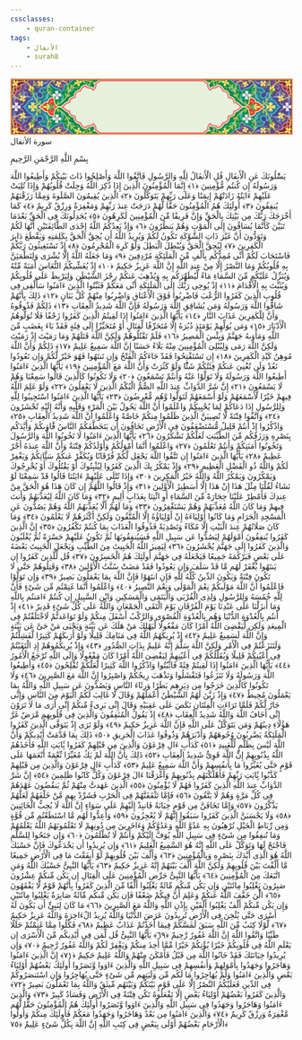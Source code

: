 ```yaml
---
cssclasses:
    - quran-container
tags:
    - الأنفال
    - surah8
---
```

<div class="quran-container">
<span class="second-border"></span>
<span class="border"></span>
<div class="head-container">
<img src="https://raw.githubusercontent.com/LORDyyyyy/obsidian-the_quran_vault/main/src/webview/surah_head.png" height=100>
<div class="surah-name">
<span class="surah-name-fnt">سورة الأنفال</span>
</div>
</div>
<div class="quran-content">
<div class="name-of-god"> <p> بِسْمِ اللَّهِ الرَّحْمَنِ الرَّحِيمِ </p></div>
<p>
<span class="sign" id="f1">يَسَْٔلُونَكَ عَنِ الْأَنفَالِ قُلِ الْأَنفَالُ لِلَّهِ وَالرَّسُولِ فَاتَّقُوا اللَّهَ وَأَصْلِحُوا ذَاتَ بَيْنِكُمْ وَأَطِيعُوا اللَّهَ وَرَسُولَهُ إِن كُنتُم مُّؤْمِنِينَ <span>﴿</span>١<span>﴾</span></span>
<span class="sign" id="f2">إِنَّمَا الْمُؤْمِنُونَ الَّذِينَ إِذَا ذُكِرَ اللَّهُ وَجِلَتْ قُلُوبُهُمْ وَإِذَا تُلِيَتْ عَلَيْهِمْ ءَايَتُهُ زَادَتْهُمْ إِيمَنًا وَعَلَى رَبِّهِمْ يَتَوَكَّلُونَ <span>﴿</span>٢<span>﴾</span></span>
<span class="sign" id="f3">الَّذِينَ يُقِيمُونَ الصَّلَوةَ وَمِمَّا رَزَقْنَهُمْ يُنفِقُونَ <span>﴿</span>٣<span>﴾</span></span>
<span class="sign" id="f4">أُولَئِكَ هُمُ الْمُؤْمِنُونَ حَقًّا لَّهُمْ دَرَجَتٌ عِندَ رَبِّهِمْ وَمَغْفِرَةٌ وَرِزْقٌ كَرِيمٌ <span>﴿</span>٤<span>﴾</span></span>
<span class="sign" id="f5">كَمَا أَخْرَجَكَ رَبُّكَ مِن بَيْتِكَ بِالْحَقِّ وَإِنَّ فَرِيقًا مِّنَ الْمُؤْمِنِينَ لَكَرِهُونَ <span>﴿</span>٥<span>﴾</span></span>
<span class="sign" id="f6">يُجَدِلُونَكَ فِى الْحَقِّ بَعْدَمَا تَبَيَّنَ كَأَنَّمَا يُسَاقُونَ إِلَى الْمَوْتِ وَهُمْ يَنظُرُونَ <span>﴿</span>٦<span>﴾</span></span>
<span class="sign" id="f7">وَإِذْ يَعِدُكُمُ اللَّهُ إِحْدَى الطَّائِفَتَيْنِ أَنَّهَا لَكُمْ وَتَوَدُّونَ أَنَّ غَيْرَ ذَاتِ الشَّوْكَةِ تَكُونُ لَكُمْ وَيُرِيدُ اللَّهُ أَن يُحِقَّ الْحَقَّ بِكَلِمَتِهِ وَيَقْطَعَ دَابِرَ الْكَفِرِينَ <span>﴿</span>٧<span>﴾</span></span>
<span class="sign" id="f8">لِيُحِقَّ الْحَقَّ وَيُبْطِلَ الْبَطِلَ وَلَوْ كَرِهَ الْمُجْرِمُونَ <span>﴿</span>٨<span>﴾</span></span>
<span class="sign" id="f9">إِذْ تَسْتَغِيثُونَ رَبَّكُمْ فَاسْتَجَابَ لَكُمْ أَنِّى مُمِدُّكُم بِأَلْفٍ مِّنَ الْمَلَئِكَةِ مُرْدِفِينَ <span>﴿</span>٩<span>﴾</span></span>
<span class="sign" id="f10">وَمَا جَعَلَهُ اللَّهُ إِلَّا بُشْرَى وَلِتَطْمَئِنَّ بِهِ قُلُوبُكُمْ وَمَا النَّصْرُ إِلَّا مِنْ عِندِ اللَّهِ إِنَّ اللَّهَ عَزِيزٌ حَكِيمٌ <span>﴿</span>١۰<span>﴾</span></span>
<span class="sign" id="f11">إِذْ يُغَشِّيكُمُ النُّعَاسَ أَمَنَةً مِّنْهُ وَيُنَزِّلُ عَلَيْكُم مِّنَ السَّمَاءِ مَاءً لِّيُطَهِّرَكُم بِهِ وَيُذْهِبَ عَنكُمْ رِجْزَ الشَّيْطَنِ وَلِيَرْبِطَ عَلَى قُلُوبِكُمْ وَيُثَبِّتَ بِهِ الْأَقْدَامَ <span>﴿</span>١١<span>﴾</span></span>
<span class="sign" id="f12">إِذْ يُوحِى رَبُّكَ إِلَى الْمَلَئِكَةِ أَنِّى مَعَكُمْ فَثَبِّتُوا الَّذِينَ ءَامَنُوا سَأُلْقِى فِى قُلُوبِ الَّذِينَ كَفَرُوا الرُّعْبَ فَاضْرِبُوا فَوْقَ الْأَعْنَاقِ وَاضْرِبُوا مِنْهُمْ كُلَّ بَنَانٍ <span>﴿</span>١٢<span>﴾</span></span>
<span class="sign" id="f13">ذَلِكَ بِأَنَّهُمْ شَاقُّوا اللَّهَ وَرَسُولَهُ وَمَن يُشَاقِقِ اللَّهَ وَرَسُولَهُ فَإِنَّ اللَّهَ شَدِيدُ الْعِقَابِ <span>﴿</span>١٣<span>﴾</span></span>
<span class="sign" id="f14">ذَلِكُمْ فَذُوقُوهُ وَأَنَّ لِلْكَفِرِينَ عَذَابَ النَّارِ <span>﴿</span>١٤<span>﴾</span></span>
<span class="sign" id="f15">يَأَيُّهَا الَّذِينَ ءَامَنُوا إِذَا لَقِيتُمُ الَّذِينَ كَفَرُوا زَحْفًا فَلَا تُوَلُّوهُمُ الْأَدْبَارَ <span>﴿</span>١٥<span>﴾</span></span>
<span class="sign" id="f16">وَمَن يُوَلِّهِمْ يَوْمَئِذٍ دُبُرَهُ إِلَّا مُتَحَرِّفًا لِّقِتَالٍ أَوْ مُتَحَيِّزًا إِلَى فِئَةٍ فَقَدْ بَاءَ بِغَضَبٍ مِّنَ اللَّهِ وَمَأْوَىهُ جَهَنَّمُ وَبِئْسَ الْمَصِيرُ <span>﴿</span>١٦<span>﴾</span></span>
<span class="sign" id="f17">فَلَمْ تَقْتُلُوهُمْ وَلَكِنَّ اللَّهَ قَتَلَهُمْ وَمَا رَمَيْتَ إِذْ رَمَيْتَ وَلَكِنَّ اللَّهَ رَمَى وَلِيُبْلِىَ الْمُؤْمِنِينَ مِنْهُ بَلَاءً حَسَنًا إِنَّ اللَّهَ سَمِيعٌ عَلِيمٌ <span>﴿</span>١٧<span>﴾</span></span>
<span class="sign" id="f18">ذَلِكُمْ وَأَنَّ اللَّهَ مُوهِنُ كَيْدِ الْكَفِرِينَ <span>﴿</span>١٨<span>﴾</span></span>
<span class="sign" id="f19">إِن تَسْتَفْتِحُوا فَقَدْ جَاءَكُمُ الْفَتْحُ وَإِن تَنتَهُوا فَهُوَ خَيْرٌ لَّكُمْ وَإِن تَعُودُوا نَعُدْ وَلَن تُغْنِىَ عَنكُمْ فِئَتُكُمْ شَئًْا وَلَوْ كَثُرَتْ وَأَنَّ اللَّهَ مَعَ الْمُؤْمِنِينَ <span>﴿</span>١٩<span>﴾</span></span>
<span class="sign" id="f20">يَأَيُّهَا الَّذِينَ ءَامَنُوا أَطِيعُوا اللَّهَ وَرَسُولَهُ وَلَا تَوَلَّوْا عَنْهُ وَأَنتُمْ تَسْمَعُونَ <span>﴿</span>٢۰<span>﴾</span></span>
<span class="sign" id="f21">وَلَا تَكُونُوا كَالَّذِينَ قَالُوا سَمِعْنَا وَهُمْ لَا يَسْمَعُونَ <span>﴿</span>٢١<span>﴾</span></span>
<span class="sign" id="f22">إِنَّ شَرَّ الدَّوَابِّ عِندَ اللَّهِ الصُّمُّ الْبُكْمُ الَّذِينَ لَا يَعْقِلُونَ <span>﴿</span>٢٢<span>﴾</span></span>
<span class="sign" id="f23">وَلَوْ عَلِمَ اللَّهُ فِيهِمْ خَيْرًا لَّأَسْمَعَهُمْ وَلَوْ أَسْمَعَهُمْ لَتَوَلَّوا وَّهُم مُّعْرِضُونَ <span>﴿</span>٢٣<span>﴾</span></span>
<span class="sign" id="f24">يَأَيُّهَا الَّذِينَ ءَامَنُوا اسْتَجِيبُوا لِلَّهِ وَلِلرَّسُولِ إِذَا دَعَاكُمْ لِمَا يُحْيِيكُمْ وَاعْلَمُوا أَنَّ اللَّهَ يَحُولُ بَيْنَ الْمَرْءِ وَقَلْبِهِ وَأَنَّهُ إِلَيْهِ تُحْشَرُونَ <span>﴿</span>٢٤<span>﴾</span></span>
<span class="sign" id="f25">وَاتَّقُوا فِتْنَةً لَّا تُصِيبَنَّ الَّذِينَ ظَلَمُوا مِنكُمْ خَاصَّةً وَاعْلَمُوا أَنَّ اللَّهَ شَدِيدُ الْعِقَابِ <span>﴿</span>٢٥<span>﴾</span></span>
<span class="sign" id="f26">وَاذْكُرُوا إِذْ أَنتُمْ قَلِيلٌ مُّسْتَضْعَفُونَ فِى الْأَرْضِ تَخَافُونَ أَن يَتَخَطَّفَكُمُ النَّاسُ فََٔاوَىكُمْ وَأَيَّدَكُم بِنَصْرِهِ وَرَزَقَكُم مِّنَ الطَّيِّبَتِ لَعَلَّكُمْ تَشْكُرُونَ <span>﴿</span>٢٦<span>﴾</span></span>
<span class="sign" id="f27">يَأَيُّهَا الَّذِينَ ءَامَنُوا لَا تَخُونُوا اللَّهَ وَالرَّسُولَ وَتَخُونُوا أَمَنَتِكُمْ وَأَنتُمْ تَعْلَمُونَ <span>﴿</span>٢٧<span>﴾</span></span>
<span class="sign" id="f28">وَاعْلَمُوا أَنَّمَا أَمْوَلُكُمْ وَأَوْلَدُكُمْ فِتْنَةٌ وَأَنَّ اللَّهَ عِندَهُ أَجْرٌ عَظِيمٌ <span>﴿</span>٢٨<span>﴾</span></span>
<span class="sign" id="f29">يَأَيُّهَا الَّذِينَ ءَامَنُوا إِن تَتَّقُوا اللَّهَ يَجْعَل لَّكُمْ فُرْقَانًا وَيُكَفِّرْ عَنكُمْ سَئَِّاتِكُمْ وَيَغْفِرْ لَكُمْ وَاللَّهُ ذُو الْفَضْلِ الْعَظِيمِ <span>﴿</span>٢٩<span>﴾</span></span>
<span class="sign" id="f30">وَإِذْ يَمْكُرُ بِكَ الَّذِينَ كَفَرُوا لِيُثْبِتُوكَ أَوْ يَقْتُلُوكَ أَوْ يُخْرِجُوكَ وَيَمْكُرُونَ وَيَمْكُرُ اللَّهُ وَاللَّهُ خَيْرُ الْمَكِرِينَ <span>﴿</span>٣۰<span>﴾</span></span>
<span class="sign" id="f31">وَإِذَا تُتْلَى عَلَيْهِمْ ءَايَتُنَا قَالُوا قَدْ سَمِعْنَا لَوْ نَشَاءُ لَقُلْنَا مِثْلَ هَذَا إِنْ هَذَا إِلَّا أَسَطِيرُ الْأَوَّلِينَ <span>﴿</span>٣١<span>﴾</span></span>
<span class="sign" id="f32">وَإِذْ قَالُوا اللَّهُمَّ إِن كَانَ هَذَا هُوَ الْحَقَّ مِنْ عِندِكَ فَأَمْطِرْ عَلَيْنَا حِجَارَةً مِّنَ السَّمَاءِ أَوِ ائْتِنَا بِعَذَابٍ أَلِيمٍ <span>﴿</span>٣٢<span>﴾</span></span>
<span class="sign" id="f33">وَمَا كَانَ اللَّهُ لِيُعَذِّبَهُمْ وَأَنتَ فِيهِمْ وَمَا كَانَ اللَّهُ مُعَذِّبَهُمْ وَهُمْ يَسْتَغْفِرُونَ <span>﴿</span>٣٣<span>﴾</span></span>
<span class="sign" id="f34">وَمَا لَهُمْ أَلَّا يُعَذِّبَهُمُ اللَّهُ وَهُمْ يَصُدُّونَ عَنِ الْمَسْجِدِ الْحَرَامِ وَمَا كَانُوا أَوْلِيَاءَهُ إِنْ أَوْلِيَاؤُهُ إِلَّا الْمُتَّقُونَ وَلَكِنَّ أَكْثَرَهُمْ لَا يَعْلَمُونَ <span>﴿</span>٣٤<span>﴾</span></span>
<span class="sign" id="f35">وَمَا كَانَ صَلَاتُهُمْ عِندَ الْبَيْتِ إِلَّا مُكَاءً وَتَصْدِيَةً فَذُوقُوا الْعَذَابَ بِمَا كُنتُمْ تَكْفُرُونَ <span>﴿</span>٣٥<span>﴾</span></span>
<span class="sign" id="f36">إِنَّ الَّذِينَ كَفَرُوا يُنفِقُونَ أَمْوَلَهُمْ لِيَصُدُّوا عَن سَبِيلِ اللَّهِ فَسَيُنفِقُونَهَا ثُمَّ تَكُونُ عَلَيْهِمْ حَسْرَةً ثُمَّ يُغْلَبُونَ وَالَّذِينَ كَفَرُوا إِلَى جَهَنَّمَ يُحْشَرُونَ <span>﴿</span>٣٦<span>﴾</span></span>
<span class="sign" id="f37">لِيَمِيزَ اللَّهُ الْخَبِيثَ مِنَ الطَّيِّبِ وَيَجْعَلَ الْخَبِيثَ بَعْضَهُ عَلَى بَعْضٍ فَيَرْكُمَهُ جَمِيعًا فَيَجْعَلَهُ فِى جَهَنَّمَ أُولَئِكَ هُمُ الْخَسِرُونَ <span>﴿</span>٣٧<span>﴾</span></span>
<span class="sign" id="f38">قُل لِّلَّذِينَ كَفَرُوا إِن يَنتَهُوا يُغْفَرْ لَهُم مَّا قَدْ سَلَفَ وَإِن يَعُودُوا فَقَدْ مَضَتْ سُنَّتُ الْأَوَّلِينَ <span>﴿</span>٣٨<span>﴾</span></span>
<span class="sign" id="f39">وَقَتِلُوهُمْ حَتَّى لَا تَكُونَ فِتْنَةٌ وَيَكُونَ الدِّينُ كُلُّهُ لِلَّهِ فَإِنِ انتَهَوْا فَإِنَّ اللَّهَ بِمَا يَعْمَلُونَ بَصِيرٌ <span>﴿</span>٣٩<span>﴾</span></span>
<span class="sign" id="f40">وَإِن تَوَلَّوْا فَاعْلَمُوا أَنَّ اللَّهَ مَوْلَىكُمْ نِعْمَ الْمَوْلَى وَنِعْمَ النَّصِيرُ <span>﴿</span>٤۰<span>﴾</span></span>
<span class="sign" id="f41">وَاعْلَمُوا أَنَّمَا غَنِمْتُم مِّن شَىْءٍ فَأَنَّ لِلَّهِ خُمُسَهُ وَلِلرَّسُولِ وَلِذِى الْقُرْبَى وَالْيَتَمَى وَالْمَسَكِينِ وَابْنِ السَّبِيلِ إِن كُنتُمْ ءَامَنتُم بِاللَّهِ وَمَا أَنزَلْنَا عَلَى عَبْدِنَا يَوْمَ الْفُرْقَانِ يَوْمَ الْتَقَى الْجَمْعَانِ وَاللَّهُ عَلَى كُلِّ شَىْءٍ قَدِيرٌ <span>﴿</span>٤١<span>﴾</span></span>
<span class="sign" id="f42">إِذْ أَنتُم بِالْعُدْوَةِ الدُّنْيَا وَهُم بِالْعُدْوَةِ الْقُصْوَى وَالرَّكْبُ أَسْفَلَ مِنكُمْ وَلَوْ تَوَاعَدتُّمْ لَاخْتَلَفْتُمْ فِى الْمِيعَدِ وَلَكِن لِّيَقْضِىَ اللَّهُ أَمْرًا كَانَ مَفْعُولًا لِّيَهْلِكَ مَنْ هَلَكَ عَن بَيِّنَةٍ وَيَحْيَى مَنْ حَىَّ عَن بَيِّنَةٍ وَإِنَّ اللَّهَ لَسَمِيعٌ عَلِيمٌ <span>﴿</span>٤٢<span>﴾</span></span>
<span class="sign" id="f43">إِذْ يُرِيكَهُمُ اللَّهُ فِى مَنَامِكَ قَلِيلًا وَلَوْ أَرَىكَهُمْ كَثِيرًا لَّفَشِلْتُمْ وَلَتَنَزَعْتُمْ فِى الْأَمْرِ وَلَكِنَّ اللَّهَ سَلَّمَ إِنَّهُ عَلِيمٌ بِذَاتِ الصُّدُورِ <span>﴿</span>٤٣<span>﴾</span></span>
<span class="sign" id="f44">وَإِذْ يُرِيكُمُوهُمْ إِذِ الْتَقَيْتُمْ فِى أَعْيُنِكُمْ قَلِيلًا وَيُقَلِّلُكُمْ فِى أَعْيُنِهِمْ لِيَقْضِىَ اللَّهُ أَمْرًا كَانَ مَفْعُولًا وَإِلَى اللَّهِ تُرْجَعُ الْأُمُورُ <span>﴿</span>٤٤<span>﴾</span></span>
<span class="sign" id="f45">يَأَيُّهَا الَّذِينَ ءَامَنُوا إِذَا لَقِيتُمْ فِئَةً فَاثْبُتُوا وَاذْكُرُوا اللَّهَ كَثِيرًا لَّعَلَّكُمْ تُفْلِحُونَ <span>﴿</span>٤٥<span>﴾</span></span>
<span class="sign" id="f46">وَأَطِيعُوا اللَّهَ وَرَسُولَهُ وَلَا تَنَزَعُوا فَتَفْشَلُوا وَتَذْهَبَ رِيحُكُمْ وَاصْبِرُوا إِنَّ اللَّهَ مَعَ الصَّبِرِينَ <span>﴿</span>٤٦<span>﴾</span></span>
<span class="sign" id="f47">وَلَا تَكُونُوا كَالَّذِينَ خَرَجُوا مِن دِيَرِهِم بَطَرًا وَرِئَاءَ النَّاسِ وَيَصُدُّونَ عَن سَبِيلِ اللَّهِ وَاللَّهُ بِمَا يَعْمَلُونَ مُحِيطٌ <span>﴿</span>٤٧<span>﴾</span></span>
<span class="sign" id="f48">وَإِذْ زَيَّنَ لَهُمُ الشَّيْطَنُ أَعْمَلَهُمْ وَقَالَ لَا غَالِبَ لَكُمُ الْيَوْمَ مِنَ النَّاسِ وَإِنِّى جَارٌ لَّكُمْ فَلَمَّا تَرَاءَتِ الْفِئَتَانِ نَكَصَ عَلَى عَقِبَيْهِ وَقَالَ إِنِّى بَرِىءٌ مِّنكُمْ إِنِّى أَرَى مَا لَا تَرَوْنَ إِنِّى أَخَافُ اللَّهَ وَاللَّهُ شَدِيدُ الْعِقَابِ <span>﴿</span>٤٨<span>﴾</span></span>
<span class="sign" id="f49">إِذْ يَقُولُ الْمُنَفِقُونَ وَالَّذِينَ فِى قُلُوبِهِم مَّرَضٌ غَرَّ هَؤُلَاءِ دِينُهُمْ وَمَن يَتَوَكَّلْ عَلَى اللَّهِ فَإِنَّ اللَّهَ عَزِيزٌ حَكِيمٌ <span>﴿</span>٤٩<span>﴾</span></span>
<span class="sign" id="f50">وَلَوْ تَرَى إِذْ يَتَوَفَّى الَّذِينَ كَفَرُوا الْمَلَئِكَةُ يَضْرِبُونَ وُجُوهَهُمْ وَأَدْبَرَهُمْ وَذُوقُوا عَذَابَ الْحَرِيقِ <span>﴿</span>٥۰<span>﴾</span></span>
<span class="sign" id="f51">ذَلِكَ بِمَا قَدَّمَتْ أَيْدِيكُمْ وَأَنَّ اللَّهَ لَيْسَ بِظَلَّمٍ لِّلْعَبِيدِ <span>﴿</span>٥١<span>﴾</span></span>
<span class="sign" id="f52">كَدَأْبِ ءَالِ فِرْعَوْنَ وَالَّذِينَ مِن قَبْلِهِمْ كَفَرُوا بَِٔايَتِ اللَّهِ فَأَخَذَهُمُ اللَّهُ بِذُنُوبِهِمْ إِنَّ اللَّهَ قَوِىٌّ شَدِيدُ الْعِقَابِ <span>﴿</span>٥٢<span>﴾</span></span>
<span class="sign" id="f53">ذَلِكَ بِأَنَّ اللَّهَ لَمْ يَكُ مُغَيِّرًا نِّعْمَةً أَنْعَمَهَا عَلَى قَوْمٍ حَتَّى يُغَيِّرُوا مَا بِأَنفُسِهِمْ وَأَنَّ اللَّهَ سَمِيعٌ عَلِيمٌ <span>﴿</span>٥٣<span>﴾</span></span>
<span class="sign" id="f54">كَدَأْبِ ءَالِ فِرْعَوْنَ وَالَّذِينَ مِن قَبْلِهِمْ كَذَّبُوا بَِٔايَتِ رَبِّهِمْ فَأَهْلَكْنَهُم بِذُنُوبِهِمْ وَأَغْرَقْنَا ءَالَ فِرْعَوْنَ وَكُلٌّ كَانُوا ظَلِمِينَ <span>﴿</span>٥٤<span>﴾</span></span>
<span class="sign" id="f55">إِنَّ شَرَّ الدَّوَابِّ عِندَ اللَّهِ الَّذِينَ كَفَرُوا فَهُمْ لَا يُؤْمِنُونَ <span>﴿</span>٥٥<span>﴾</span></span>
<span class="sign" id="f56">الَّذِينَ عَهَدتَّ مِنْهُمْ ثُمَّ يَنقُضُونَ عَهْدَهُمْ فِى كُلِّ مَرَّةٍ وَهُمْ لَا يَتَّقُونَ <span>﴿</span>٥٦<span>﴾</span></span>
<span class="sign" id="f57">فَإِمَّا تَثْقَفَنَّهُمْ فِى الْحَرْبِ فَشَرِّدْ بِهِم مَّنْ خَلْفَهُمْ لَعَلَّهُمْ يَذَّكَّرُونَ <span>﴿</span>٥٧<span>﴾</span></span>
<span class="sign" id="f58">وَإِمَّا تَخَافَنَّ مِن قَوْمٍ خِيَانَةً فَانبِذْ إِلَيْهِمْ عَلَى سَوَاءٍ إِنَّ اللَّهَ لَا يُحِبُّ الْخَائِنِينَ <span>﴿</span>٥٨<span>﴾</span></span>
<span class="sign" id="f59">وَلَا يَحْسَبَنَّ الَّذِينَ كَفَرُوا سَبَقُوا إِنَّهُمْ لَا يُعْجِزُونَ <span>﴿</span>٥٩<span>﴾</span></span>
<span class="sign" id="f60">وَأَعِدُّوا لَهُم مَّا اسْتَطَعْتُم مِّن قُوَّةٍ وَمِن رِّبَاطِ الْخَيْلِ تُرْهِبُونَ بِهِ عَدُوَّ اللَّهِ وَعَدُوَّكُمْ وَءَاخَرِينَ مِن دُونِهِمْ لَا تَعْلَمُونَهُمُ اللَّهُ يَعْلَمُهُمْ وَمَا تُنفِقُوا مِن شَىْءٍ فِى سَبِيلِ اللَّهِ يُوَفَّ إِلَيْكُمْ وَأَنتُمْ لَا تُظْلَمُونَ <span>﴿</span>٦۰<span>﴾</span></span>
<span class="sign" id="f61">وَإِن جَنَحُوا لِلسَّلْمِ فَاجْنَحْ لَهَا وَتَوَكَّلْ عَلَى اللَّهِ إِنَّهُ هُوَ السَّمِيعُ الْعَلِيمُ <span>﴿</span>٦١<span>﴾</span></span>
<span class="sign" id="f62">وَإِن يُرِيدُوا أَن يَخْدَعُوكَ فَإِنَّ حَسْبَكَ اللَّهُ هُوَ الَّذِى أَيَّدَكَ بِنَصْرِهِ وَبِالْمُؤْمِنِينَ <span>﴿</span>٦٢<span>﴾</span></span>
<span class="sign" id="f63">وَأَلَّفَ بَيْنَ قُلُوبِهِمْ لَوْ أَنفَقْتَ مَا فِى الْأَرْضِ جَمِيعًا مَّا أَلَّفْتَ بَيْنَ قُلُوبِهِمْ وَلَكِنَّ اللَّهَ أَلَّفَ بَيْنَهُمْ إِنَّهُ عَزِيزٌ حَكِيمٌ <span>﴿</span>٦٣<span>﴾</span></span>
<span class="sign" id="f64">يَأَيُّهَا النَّبِىُّ حَسْبُكَ اللَّهُ وَمَنِ اتَّبَعَكَ مِنَ الْمُؤْمِنِينَ <span>﴿</span>٦٤<span>﴾</span></span>
<span class="sign" id="f65">يَأَيُّهَا النَّبِىُّ حَرِّضِ الْمُؤْمِنِينَ عَلَى الْقِتَالِ إِن يَكُن مِّنكُمْ عِشْرُونَ صَبِرُونَ يَغْلِبُوا مِائَتَيْنِ وَإِن يَكُن مِّنكُم مِّائَةٌ يَغْلِبُوا أَلْفًا مِّنَ الَّذِينَ كَفَرُوا بِأَنَّهُمْ قَوْمٌ لَّا يَفْقَهُونَ <span>﴿</span>٦٥<span>﴾</span></span>
<span class="sign" id="f66">الَْٔنَ خَفَّفَ اللَّهُ عَنكُمْ وَعَلِمَ أَنَّ فِيكُمْ ضَعْفًا فَإِن يَكُن مِّنكُم مِّائَةٌ صَابِرَةٌ يَغْلِبُوا مِائَتَيْنِ وَإِن يَكُن مِّنكُمْ أَلْفٌ يَغْلِبُوا أَلْفَيْنِ بِإِذْنِ اللَّهِ وَاللَّهُ مَعَ الصَّبِرِينَ <span>﴿</span>٦٦<span>﴾</span></span>
<span class="sign" id="f67">مَا كَانَ لِنَبِىٍّ أَن يَكُونَ لَهُ أَسْرَى حَتَّى يُثْخِنَ فِى الْأَرْضِ تُرِيدُونَ عَرَضَ الدُّنْيَا وَاللَّهُ يُرِيدُ الْءَاخِرَةَ وَاللَّهُ عَزِيزٌ حَكِيمٌ <span>﴿</span>٦٧<span>﴾</span></span>
<span class="sign" id="f68">لَّوْلَا كِتَبٌ مِّنَ اللَّهِ سَبَقَ لَمَسَّكُمْ فِيمَا أَخَذْتُمْ عَذَابٌ عَظِيمٌ <span>﴿</span>٦٨<span>﴾</span></span>
<span class="sign" id="f69">فَكُلُوا مِمَّا غَنِمْتُمْ حَلَلًا طَيِّبًا وَاتَّقُوا اللَّهَ إِنَّ اللَّهَ غَفُورٌ رَّحِيمٌ <span>﴿</span>٦٩<span>﴾</span></span>
<span class="sign" id="f70">يَأَيُّهَا النَّبِىُّ قُل لِّمَن فِى أَيْدِيكُم مِّنَ الْأَسْرَى إِن يَعْلَمِ اللَّهُ فِى قُلُوبِكُمْ خَيْرًا يُؤْتِكُمْ خَيْرًا مِّمَّا أُخِذَ مِنكُمْ وَيَغْفِرْ لَكُمْ وَاللَّهُ غَفُورٌ رَّحِيمٌ <span>﴿</span>٧۰<span>﴾</span></span>
<span class="sign" id="f71">وَإِن يُرِيدُوا خِيَانَتَكَ فَقَدْ خَانُوا اللَّهَ مِن قَبْلُ فَأَمْكَنَ مِنْهُمْ وَاللَّهُ عَلِيمٌ حَكِيمٌ <span>﴿</span>٧١<span>﴾</span></span>
<span class="sign" id="f72">إِنَّ الَّذِينَ ءَامَنُوا وَهَاجَرُوا وَجَهَدُوا بِأَمْوَلِهِمْ وَأَنفُسِهِمْ فِى سَبِيلِ اللَّهِ وَالَّذِينَ ءَاوَوا وَّنَصَرُوا أُولَئِكَ بَعْضُهُمْ أَوْلِيَاءُ بَعْضٍ وَالَّذِينَ ءَامَنُوا وَلَمْ يُهَاجِرُوا مَا لَكُم مِّن وَلَيَتِهِم مِّن شَىْءٍ حَتَّى يُهَاجِرُوا وَإِنِ اسْتَنصَرُوكُمْ فِى الدِّينِ فَعَلَيْكُمُ النَّصْرُ إِلَّا عَلَى قَوْمٍ بَيْنَكُمْ وَبَيْنَهُم مِّيثَقٌ وَاللَّهُ بِمَا تَعْمَلُونَ بَصِيرٌ <span>﴿</span>٧٢<span>﴾</span></span>
<span class="sign" id="f73">وَالَّذِينَ كَفَرُوا بَعْضُهُمْ أَوْلِيَاءُ بَعْضٍ إِلَّا تَفْعَلُوهُ تَكُن فِتْنَةٌ فِى الْأَرْضِ وَفَسَادٌ كَبِيرٌ <span>﴿</span>٧٣<span>﴾</span></span>
<span class="sign" id="f74">وَالَّذِينَ ءَامَنُوا وَهَاجَرُوا وَجَهَدُوا فِى سَبِيلِ اللَّهِ وَالَّذِينَ ءَاوَوا وَّنَصَرُوا أُولَئِكَ هُمُ الْمُؤْمِنُونَ حَقًّا لَّهُم مَّغْفِرَةٌ وَرِزْقٌ كَرِيمٌ <span>﴿</span>٧٤<span>﴾</span></span>
<span class="sign" id="f75">وَالَّذِينَ ءَامَنُوا مِن بَعْدُ وَهَاجَرُوا وَجَهَدُوا مَعَكُمْ فَأُولَئِكَ مِنكُمْ وَأُولُوا الْأَرْحَامِ بَعْضُهُمْ أَوْلَى بِبَعْضٍ فِى كِتَبِ اللَّهِ إِنَّ اللَّهَ بِكُلِّ شَىْءٍ عَلِيمٌ <span>﴿</span>٧٥<span>﴾</span></span>

</p>
</div>
<span class="border" style="margin-top:25px;"></span>
<span class="second-border-bottom"></span>
</div>

